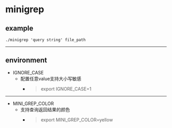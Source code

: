 # minigrep

## example
```shell
./minigrep 'query string' file_path
```
---

## environment
* IGNORE_CASE
  * 配置任意value支持大小写敏感
    * > export IGNORE_CASE=1
---
* MINI_GREP_COLOR
  * 支持查询返回结果的颜色
    * > export MINI_GREP_COLOR=yellow